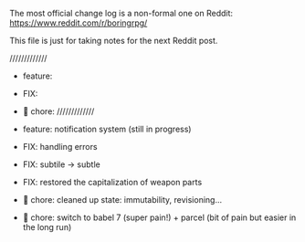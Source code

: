 The most official change log is a non-formal one on Reddit: https://www.reddit.com/r/boringrpg/

This file is just for taking notes for the next Reddit post.

/////////////
- feature: 
- FIX: 
- 🤕 chore: 
/////////////

- feature: notification system (still in progress)
- FIX: handling errors
- FIX: subtile -> subtle
- FIX: restored the capitalization of weapon parts
- 🤕 chore: cleaned up state: immutability, revisioning...
- 🤕 chore: switch to babel 7 (super pain!) + parcel (bit of pain but easier in the long run)

